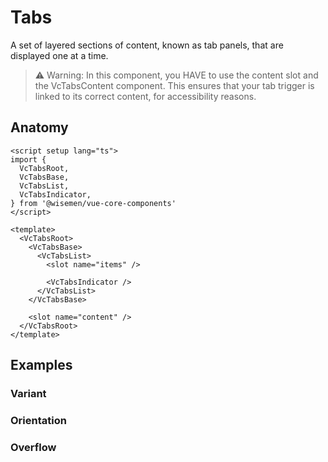 # Tabs

A set of layered sections of content, known as tab panels, that are displayed one at a time.

> ⚠️ Warning: In this component, you HAVE to use the content slot and the VcTabsContent component.
> This ensures that your tab trigger is linked to its correct content, for accessibility reasons.

<ComponentPreview name="tabs/examples/main" />

## Anatomy

```vue
<script setup lang="ts">
import {
  VcTabsRoot,
  VcTabsBase,
  VcTabsList,
  VcTabsIndicator,
} from '@wisemen/vue-core-components'
</script>

<template>
  <VcTabsRoot>
    <VcTabsBase>
      <VcTabsList>
        <slot name="items" />

        <VcTabsIndicator />
      </VcTabsList>
    </VcTabsBase>

    <slot name="content" />
  </VcTabsRoot>
</template>
```

<!-- @include: ./tabs-meta.md -->

## Examples

### Variant

<ComponentPreview name="tabs/examples/variant" />

### Orientation

<ComponentPreview name="tabs/examples/orientation" />

### Overflow

<ComponentPreview name="tabs/examples/overflow" />